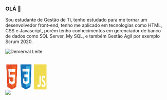 ### OLÁ 👋
Sou estudante de Gestão de Ti, tenho estudado para me tornar um desenvolvedor front-end, tenho me aplicado em tecnologias como HTML, CSS e Javascript,
porém tenho conhecimentos em gerenciador de banco de dados como SQL Server, My SQL, e também Gestão Agil por exemplo Scrum 2020.  


![Demerval Leite](https://github-readme-stats.vercel.app/api?username=demervalleite&theme=radical)

<div style="display: inline_block"><br>
 <img align="center" alt="Demerval-HTML" height="80" width="40" src="https://raw.githubusercontent.com/devicons/devicon/master/icons/html5/html5-original.svg">
 <img align="center" alt="Demerval-CSS" height="80" width="40" src="https://raw.githubusercontent.com/devicons/devicon/master/icons/css3/css3-original.svg">
 <img align="center" alt="Demerval-Js" height="80" width="40" src="https://raw.githubusercontent.com/devicons/devicon/master/icons/javascript/javascript-plain.svg">
</div>

 <div>
 
  <img height="180em" src="https://github-readme-stats.vercel.app/api/top-langs/?username=demervalleite&layout=compact&langs_count=16&theme=dracula"/>
</div>
<!--
**demervalleite/demervalleite** is a ✨ _special_ ✨ repository because its `README.md` (this file) appears on your GitHub profile.



